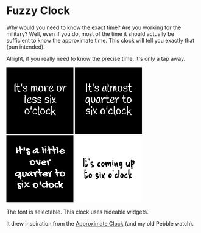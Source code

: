 # Fuzzy Clock

Why would you need to know the exact time? Are you working for the military? Well, even if you do, most of the time it should actually be sufficient to know the approximate time. This clock will tell you exactly that (pun intended).

Alright, if you really need to know the precise time, it's only a tap away.

![](screenshot.png)
![](screenshot2.png)
![](screenshot3.png)
![](screenshot4.png)

The font is selectable. This clock uses hideable widgets.

It drew inspiration from the [Approximate Clock](?id=approxclock) (and my old Pebble watch).


